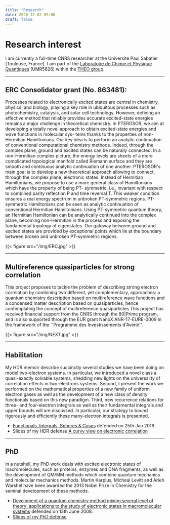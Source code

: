 ```yaml
---
title: "Research"
date: 2020-12-02 09:00
draft: false
---
```


# Research interest

I am currently a full-time CNRS researcher at the Universite Paul Sabatier (Toulouse, France).
I am part of the [Laboratoire de Chimie et Physique Quantiques](http://www.lcpq.ups-tlse.fr/?lang=en) (UMR5626) within the [THEO group](http://www.lcpq.ups-tlse.fr/spip.php?rubrique33&lang=en).

***

## ERC Consolidator grant (No. 863481):

Processes related to electronically excited states are central in chemistry, physics, and biology, playing a key role in ubiquitous processes such as photochemistry, catalysis, and solar cell technology. However, defining an effective method that reliably provides accurate excited-state energies remains a major challenge in theoretical chemistry. In PTEROSOR, we aim at developing a totally novel approach to obtain excited-state energies and wave functions in molecular sys- tems thanks to the properties of non-Hermitian Hamiltonians. Our key idea is to perform an analytic continuation of conventional computational chemistry methods. Indeed, through the complex plane, ground and excited states can be naturally connected. In a non-Hermitian complex picture, the energy levels are sheets of a more complicated topological manifold called Riemann surface and they are smooth and continuous analytic continuation of one another. PTEROSOR's main goal is to develop a new theoretical approach allowing to connect, through the complex plane, electronic states. Instead of Hermitian Hamiltonians, we propose to use a more general class of Hamiltonians which have the property of being PT- symmetric, i.e., invariant with respect to combined parity reflection P and time reversal T. This weaker condition ensures a real energy spectrum in unbroken PT-symmetric regions. PT-symmetric Hamiltonians can be seen as analytic continuation of conventional Hermitian Hamiltonians. Using PT-symmetric quantum theory, an Hermitian Hamiltonian can be analytically continued into the complex plane, becoming non-Hermitian in the process and exposing the fundamental topology of eigenstates. Our gateway between ground and excited states are provided by exceptional points which lie at the boundary between broken and unbroken PT-symmetric regions.

{{< figure src="/img/ERC.jpg" >}}

*** 

## Multireference quasiparticles for strong correlation

This project proposes to tackle the problem of describing strong electron correlation by combining two different, yet complementary, approaches: a quantum chemistry description based on multireference wave functions and a condensed matter description based on quasiparticles, hence contemplating the concept of multireference quasiparticles
This project has received financial support from the CNRS through the 80|Prime program, and is also supported through the EUR grant NanoX ANR-17-EURE-0009 in the framework of the ``Programme des Investissements d'Avenir''.

{{< figure src="/img/NEXT.jpg" >}}

*** 

## Habilitation

My HDR memoir describe succinctly several studies we have been doing on model two-electron systems.
In particular, we introduced a novel class a quasi-exactly solvable systems, shedding new lights on the universality of correlation effects in two-electrons systems.
Second, I present the work we performed on the mathematical properties of a new family of uniform electron gases as well as the development of a new class of density functionals based on this new paradigm.
Third, new recurrence relations for three- and four-electron integrals as well as their fundamental integrals and upper bounds will are discussed.
In particular, our strategy to bound rigorously and efficiently these many-electron integrals is presented.

* [Functionals, Integrals, Spheres & Cusps](/pub/HDR.pdf) defended on 25th Jan 2018.  
* Slides of my HDR defense [A curvy view on electronic correlation](/pub/slides-hdr.pdf)

***

## PhD

In a nutshell, my PhD work deals with excited electronic states of macromolecules, such as proteins, enzymes and DNA fragments, as well as the development of QM/MM methods which combine quantum mechanics and molecular mechanics methods.
Martin Karplus, Micheal Levitt and Arieh Warshel have been awarded the 2013 Nobel Prize in Chemistry for the seminal development of these methods.

* [Develoment of a quantum chemistry method mixing several level of theory: applications to the study of electronic states in macromolecular systems](/pub/thesis.pdf) defended on 13th June 2008.  
* [Slides of my PhD defense](/pub/slides-thesis.pdf)
